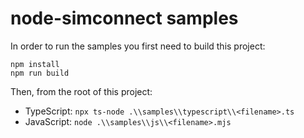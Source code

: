 # node-simconnect samples

In order to run the samples you first need to build this project:

```
npm install
npm run build
```

Then, from the root of this project:

-   TypeScript: `npx ts-node .\\samples\\typescript\\<filename>.ts`
-   JavaScript: `node .\\samples\\js\\<filename>.mjs`
